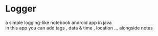 # Logger
 a simple logging-like notebook android app in java  
in this app you can add tags , data & time , location ... alongside notes  
